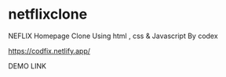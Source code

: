 # netflixclone
NEFLIX Homepage Clone Using html , css &amp; Javascript By codex

https://codfix.netlify.app/

DEMO LINK

